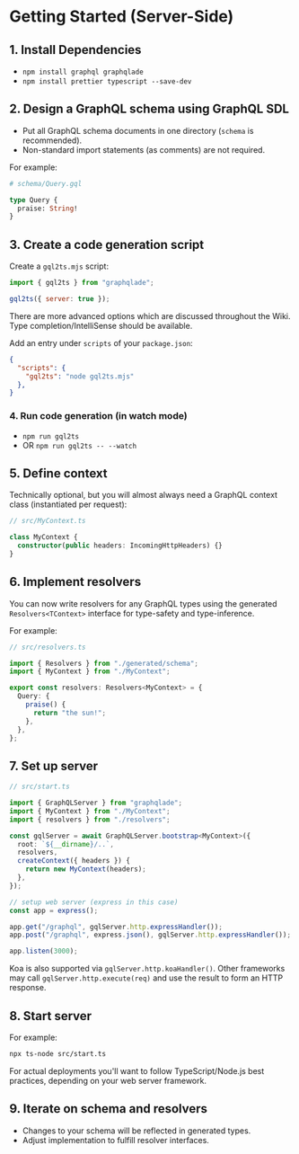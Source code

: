 # Getting Started (Server-Side)

## 1. Install Dependencies

- `npm install graphql graphqlade`
- `npm install prettier typescript --save-dev`

## 2. Design a GraphQL schema using GraphQL SDL

- Put all GraphQL schema documents in one directory (`schema` is recommended).
- Non-standard import statements (as comments) are not required.

For example:

```graphql
# schema/Query.gql

type Query {
  praise: String!
}
```

## 3. Create a code generation script

Create a `gql2ts.mjs` script:

```js
import { gql2ts } from "graphqlade";

gql2ts({ server: true });
```

There are more advanced options which are discussed throughout the Wiki.
Type completion/IntelliSense should be available.

Add an entry under `scripts` of your `package.json`:

```json
{
  "scripts": {
    "gql2ts": "node gql2ts.mjs"
  },
}
```

### 4. Run code generation (in watch mode)

- `npm run gql2ts`
- OR `npm run gql2ts -- --watch`

## 5. Define context

Technically optional, but you will almost always need a GraphQL context class (instantiated per request):

```ts
// src/MyContext.ts

class MyContext {
  constructor(public headers: IncomingHttpHeaders) {}
}
```

## 6. Implement resolvers

You can now write resolvers for any GraphQL types using the generated
`Resolvers<TContext>` interface for type-safety and type-inference.

For example:

```ts
// src/resolvers.ts

import { Resolvers } from "./generated/schema";
import { MyContext } from "./MyContext";

export const resolvers: Resolvers<MyContext> = {
  Query: {
    praise() {
      return "the sun!";
    },
  },
};
```

## 7. Set up server

```ts
// src/start.ts

import { GraphQLServer } from "graphqlade";
import { MyContext } from "./MyContext";
import { resolvers } from "./resolvers";

const gqlServer = await GraphQLServer.bootstrap<MyContext>({
  root: `${__dirname}/..`,
  resolvers,
  createContext({ headers }) {
    return new MyContext(headers);
  },
});

// setup web server (express in this case)
const app = express();

app.get("/graphql", gqlServer.http.expressHandler());
app.post("/graphql", express.json(), gqlServer.http.expressHandler());

app.listen(3000);
```

Koa is also supported via `gqlServer.http.koaHandler()`.
Other frameworks may call `gqlServer.http.execute(req)` and use the result to form an HTTP response.

## 8. Start server

For example:

```sh
npx ts-node src/start.ts
```

For actual deployments you'll want to follow TypeScript/Node.js best practices, depending on your web server framework.

## 9. Iterate on schema and resolvers

- Changes to your schema will be reflected in generated types.
- Adjust implementation to fulfill resolver interfaces.

